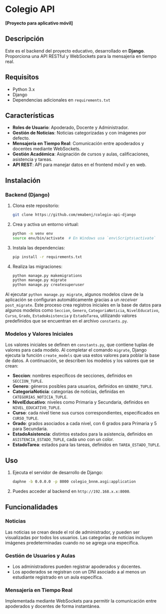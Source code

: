 # Colegio API
**[Proyecto para aplicativo móvil]**

## Descripción
Este es el backend del proyecto educativo, desarrollado en **Django**. Proporciona una API RESTful y WebSockets para la mensajería en tiempo real.

## Requisitos

- Python 3.x
- Django
- Dependencias adicionales en `requirements.txt`

## Características
- **Roles de Usuario**: Apoderado, Docente y Administrador.
- **Gestión de Noticias**: Noticias categorizadas y con imágenes por defecto.
- **Mensajería en Tiempo Real**: Comunicación entre apoderados y docentes mediante WebSockets.
- **Gestión Académica**: Asignación de cursos y aulas, calificaciones, asistencia y tareas.
- **API REST**: API para manejar datos en el frontend móvil y en web.

## Instalación

### Backend (Django)
1. Clona este repositorio:
    ```bash
    git clone https://github.com/emabenj/colegio-api-django
    ```
2. Crea y activa un entorno virtual:
    ```bash
    python -m venv env
    source env/bin/activate  # En Windows usa `env\Scripts\activate`
    ```
3. Instala las dependencias:
    ```bash
    pip install -r requirements.txt
    ```
4. Realiza las migraciones:
    ```bash
    python manage.py makemigrations
	python manage.py migrate
    python manage.py createsuperuser
    ```
Al ejecutar `python manage.py migrate`, algunos modelos clave de la aplicación se configuran automáticamente gracias a un _receiver_ `post_migrate`. Este proceso crea registros iniciales en la base de datos para algunos modelos como `Seccion`, `Genero`, `CategoriaNoticia`, `NivelEducativo`, `Curso`, `Grado`, `EstadoAsistencia` y `EstadoTarea`, utilizando valores predefinidos que se encuentran en el archivo `constants.py`.

### Modelos y Valores Iniciales
Los valores iniciales se definen en `constants.py`, que contiene tuplas de valores para cada modelo. Al completar el comando `migrate`, Django ejecuta la función `create_models` que usa estos valores para poblar la base de datos. A continuación, se describen los modelos y los valores que se crean:

- **Seccion**: nombres específicos de secciones, definidos en `SECCION_TUPLE`.
- **Genero**: géneros posibles para usuarios, definidos en `GENERO_TUPLE`.
- **CategoriaNoticia**: categorías de noticias, definidas en `CATEGORIAS_NOTICIA_TUPLE`.
- **NivelEducativo**: niveles como Primaria y Secundaria, definidos en `NIVEL_EDUCATIVO_TUPLE`.
- **Curso**: cada nivel tiene sus cursos correspondientes, especificados en `CURSO_TUPLE`.
- **Grado**: grados asociados a cada nivel, con 6 grados para Primaria y 5 para Secundaria.
- **EstadoAsistencia**: distintos estados para la asistencia, definidos en `ASISTENCIA_ESTADO_TUPLE`, cada uno con un color.
- **EstadoTarea**: estados para las tareas, definidos en `TAREA_ESTADO_TUPLE`.
## Uso

1. Ejecuta el servidor de desarrollo de Django:
    ```bash
    daphne -b 0.0.0.0 -p 8000 colegio_bnnm.asgi:application
    ```
3. Puedes acceder al backend en `http://192.168.x.x:8000`.

## Funcionalidades
### Noticias
Las noticias se crean desde el rol de administrador, y pueden ser visualizadas por todos los usuarios. Las categorías de noticias incluyen imágenes predeterminadas cuando no se agrega una específica.

### Gestión de Usuarios y Aulas
- Los administradores pueden registrar apoderados y docentes.
- Los apoderados se registran con un DNI asociado a al menos un estudiante registrado en un aula específica.

### Mensajería en Tiempo Real
Implementada mediante WebSockets para permitir la comunicación entre apoderados y docentes de forma instantánea.

